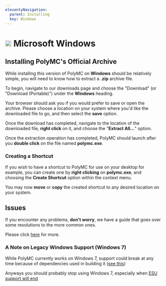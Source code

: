```yaml
---
eleventyNavigation:
  parent: Installing
  key: Windows
---
```

# <img src="https://upload.wikimedia.org/wikipedia/commons/9/94/M_box.svg" height="20" /> Microsoft Windows

## Installing PolyMC's Official Archive

While installing this version of PolyMC on **Windows** should be relatively simple, you will need to know how to extract a **.zip** archive file.

To begin, navigate to our downloads page and choose the "Download" (or "Download (Portable)") under the **Windows** heading.

Your browser should ask you if you would prefer to save or open the archive. Please choose a location on your system where you'd like the downloaded file to go, and then select the **save** option.

Once the download has completed, navigate to the location of the downloaded file, **right click** on it, and choose the "**Extract All...**" option.

Once the extraction operation has completed, PolyMC should launch after you **double click** on the file named **polymc.exe**.

### Creating a Shortcut

If you wish to have a shortcut to PolyMC for use on your desktop for example, you can create one by **right clicking** on **polymc.exe**, and choosing the **Create Shortcut** option within the context menu.

You may now **move** or **copy** the created shortcut to any desired location on your system.

## Issues

If you encounter any problems, **don't worry**, we have a guide that goes over some resolutions to the more common ones.

Please click [here](../../getting-started/installing-polymc) for more.


### A Note on Legacy Windows Support (Windows 7)

While PolyMC currently works on Windows 7, support could break at any time because of dependencies used in building it ([see this](https://www.msys2.org/docs/windows_support/))

Anyways you should probably stop using Windows 7, especially when [ESU support will end](https://docs.microsoft.com/en-us/lifecycle/products/windows-7)


